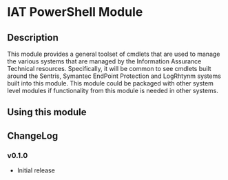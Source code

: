 # IAT PowerShell Module

## Description

This module provides a general toolset of cmdlets that are used to manage the various systems that are managed by the Information Assurance Technical resources.  Specifically, it will be common to see cmdlets built around the Sentris, Symantec EndPoint Protection and LogRhtynm systems built into this module.  This module could be packaged with other system level modules if functionality from this module is needed in other systems.

## Using this module

<Instructions on installing and using module>

## ChangeLog

### v0.1.0
- Initial release
